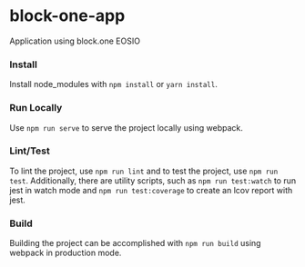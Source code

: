 # block-one-app
Application using block.one EOSIO

### Install
Install node_modules with `npm install` or `yarn install`.

### Run Locally
Use `npm run serve` to serve the project locally using webpack.

### Lint/Test
To lint the project, use `npm run lint` and to test the project, use `npm run test`.
Additionally, there are utility scripts, such as `npm run test:watch` to run jest in watch mode and `npm run test:coverage` to create an lcov report with jest.

### Build
Building the project can be accomplished with `npm run build` using webpack in production mode.